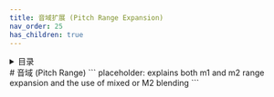 ```yaml
---
title: 音域扩展 (Pitch Range Expansion)
nav_order: 25
has_children: true
---
```

<details closed markdown="block">
  <summary>
    目录
  </summary>
{: .text-delta }
1. TOC
{:toc}
</details>
# 音域 (Pitch Range)
```
placeholder: explains both m1 and m2 range expansion and the use of mixed or M2 blending
```

